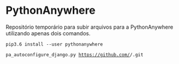 # PythonAnywhere
Repositório temporário para subir arquivos para a PythonAnywhere utilizando apenas dois comandos.


<code>pip3.6 install --user pythonanywhere</code>

<code>pa_autoconfigure_django.py https://github.com/<your-github-username>/<your-github-aplication>.git</code>
